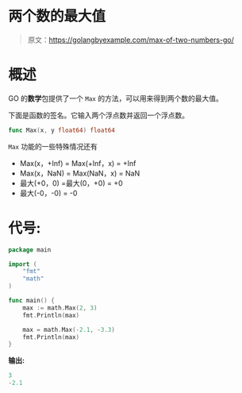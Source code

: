 # 两个数的最大值

> 原文：<https://golangbyexample.com/max-of-two-numbers-go/>

# **概述**

GO 的**数学**包提供了一个 `Max` 的方法，可以用来得到两个数的最大值。

下面是函数的签名。它输入两个浮点数并返回一个浮点数。

```go
func Max(x, y float64) float64
```

`Max` 功能的一些特殊情况还有

*   Max(x，+Inf) = Max(+Inf，x) = +Inf
*   Max(x，NaN) = Max(NaN，x) = NaN
*   最大(+0，0) =最大(0，+0) = +0
*   最大(-0，-0) = -0

# **代号:**

```go
package main

import (
    "fmt"
    "math"
)

func main() {
    max := math.Max(2, 3)
    fmt.Println(max)

    max = math.Max(-2.1, -3.3)
    fmt.Println(max)
}
```

**输出:**

```go
3
-2.1
```